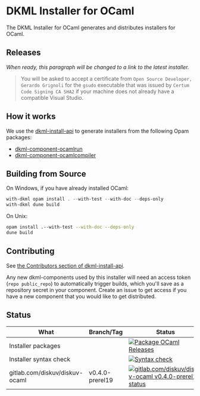 # DKML Installer for OCaml

The DKML Installer for OCaml generates and distributes installers for OCaml.

## Releases

*When ready, this paragraph will be changed to a link to the latest installer.*

> You will be asked to accept a certificate from
> `Open Source Developer, Gerardo Grignoli` for the `gsudo` executable
> that was issued by
> `Certum Code Signing CA SHA2` if your machine does not already have a
> compatible Visual Studio.

## How it works

We use the [dkml-install-api](https://diskuv.github.io/dkml-install-api/index.html)
to generate installers from the following Opam packages:

* [dkml-component-ocamlrun](http://github.com/diskuv/dkml-component-ocamlcompiler)
* [dkml-component-ocamlcompiler](http://github.com/diskuv/dkml-component-ocamlcompiler)

## Building from Source

On Windows, if you have already installed OCaml:

```powershell
with-dkml opam install . --with-test --with-doc --deps-only
with-dkml dune build
```

On Unix:

```bash
opam install .--with-test --with-doc --deps-only
dune build
```

## Contributing

See [the Contributors section of dkml-install-api](https://github.com/diskuv/dkml-install-api/blob/main/contributors/README.md).

Any new dkml-components used by this installer will need an access token
(`repo public_repo`)
to automatically trigger builds, which you'll save as a repository secret
in your component. Create an issue to get access if you have a new
component that you would like to get distributed.

## Status

| What                           | Branch/Tag     | Status                                                                                                                                                                                                                                     |
| ------------------------------ | -------------- | ------------------------------------------------------------------------------------------------------------------------------------------------------------------------------------------------------------------------------------------ |
| Installer packages             |                | [![Package OCaml Releases](https://github.com/diskuv/dkml-installer-ocaml/actions/workflows/package.yml/badge.svg)](https://github.com/diskuv/dkml-installer-ocaml/actions/workflows/package.yml)                                          |
| Installer syntax check         |                | [![Syntax check](https://github.com/diskuv/dkml-installer-ocaml/actions/workflows/syntax.yml/badge.svg)](https://github.com/diskuv/dkml-installer-ocaml/actions/workflows/syntax.yml)                                                      |
| gitlab.com/diskuv/diskuv-ocaml | v0.4.0-prerel19 | [![gitlab.com/diskuv/diskuv-ocaml v0.4.0-prerel19 status](https://gitlab.com/diskuv/diskuv-ocaml/badges/v0.4.0-prerel19/pipeline.svg "legacy diskuv-ocaml v0.4.0-prerel19")](https://gitlab.com/diskuv/diskuv-ocaml/-/commits/v0.4.0-prerel19) |
